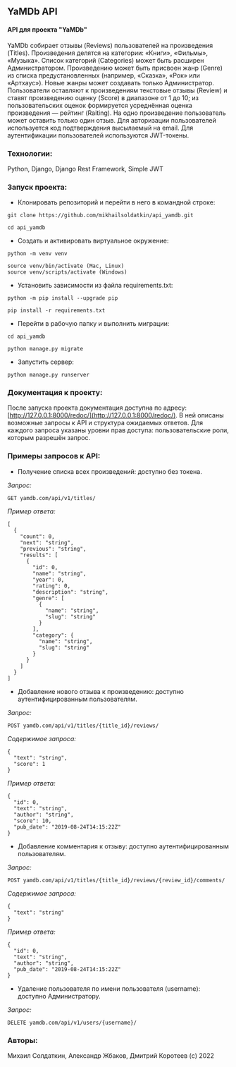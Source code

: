 ## YaMDb API

#### API для  проекта "YaMDb"

YaMDb собирает отзывы (Reviews) пользователей на произведения (Titles). Произведения делятся на категории: «Книги», «Фильмы», «Музыка». Список категорий (Categories) может быть расширен Администратором.
Произведению может быть присвоен жанр (Genre) из списка предустановленных (например, «Сказка», «Рок» или «Артхаус»). Новые жанры может создавать только Администратор.
Пользователи оставляют к произведениям текстовые отзывы (Review) и ставят произведению оценку (Score) в диапазоне от 1 до 10; из пользовательских оценок формируется усреднённая оценка произведения — рейтинг (Raiting). На одно произведение пользователь может оставить только один отзыв.
Для авторизации пользователей используется код подтверждения высылаемый на email. Для аутентификации пользователей используются JWT-токены.

### Технологии:

Python, Django, Django Rest Framework, Simple JWT

### Запуск проекта:

- Клонировать репозиторий и перейти в него в командной строке:

```
git clone https://github.com/mikhailsoldatkin/api_yamdb.git

cd api_yamdb
```

- Создать и активировать виртуальное окружение:

```
python -m venv venv 

source venv/bin/activate (Mac, Linux)
source venv/scripts/activate (Windows)
```

- Установить зависимости из файла requirements.txt:

```
python -m pip install --upgrade pip 

pip install -r requirements.txt
```

- Перейти в рабочую папку и выполнить миграции:

```
cd api_yamdb

python manage.py migrate
```

- Запустить сервер:

```
python manage.py runserver
```

### Документация к проекту:

После запуска проекта документация доступна по адресу: [http://127.0.0.1:8000/redoc/](http://127.0.0.1:8000/redoc/). В ней описаны возможные запросы к API и структура ожидаемых ответов. Для каждого запроса указаны уровни прав доступа: пользовательские роли, которым разрешён запрос.

### Примеры запросов к API:

- Получение списка всех произведений: доступно без токена.

*Запрос:*

```
GET yamdb.com/api/v1/titles/
```

*Пример ответа:*

```
[
  {
    "count": 0,
    "next": "string",
    "previous": "string",
    "results": [
      {
        "id": 0,
        "name": "string",
        "year": 0,
        "rating": 0,
        "description": "string",
        "genre": [
          {
            "name": "string",
            "slug": "string"
          }
        ],
        "category": {
          "name": "string",
          "slug": "string"
        }
      }
    ]
  }
]
```

- Добавление нового отзыва к произведению: доступно аутентифицированным пользователям.

*Запрос:*

```
POST yamdb.com/api/v1/titles/{title_id}/reviews/
```

*Содержимое запроса:*

```
{
  "text": "string",
  "score": 1
}
```

*Пример ответа:*

```
{
  "id": 0,
  "text": "string",
  "author": "string",
  "score": 10,
  "pub_date": "2019-08-24T14:15:22Z"
}
```

- Добавление комментария к отзыву: доступно аутентифицированным пользователям.

*Запрос:*

```
POST yamdb.com/api/v1/titles/{title_id}/reviews/{review_id}/comments/
```

*Содержимое запроса:*

```
{
  "text": "string"
}
```

*Пример ответа:*

```
{
  "id": 0,
  "text": "string",
  "author": "string",
  "pub_date": "2019-08-24T14:15:22Z"
}
```

- Удаление пользователя по имени пользователя (username): доступно Администратору.

*Запрос:*

```
DELETE yamdb.com/api/v1/users/{username}/
```

### Авторы:

Михаил Солдаткин, Александр Жбаков, Дмитрий Коротеев (c) 2022
